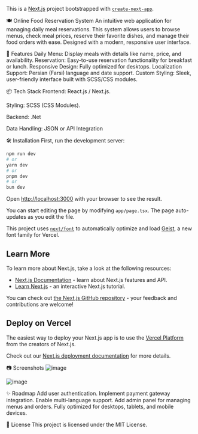 This is a [Next.js](https://nextjs.org) project bootstrapped with [`create-next-app`](https://nextjs.org/docs/app/api-reference/cli/create-next-app).

🍽️ Online Food Reservation System
An intuitive web application for managing daily meal reservations. This system allows users to browse menus, check meal prices, reserve their favorite dishes, and manage their food orders with ease. Designed with a modern, responsive user interface.

🚀 Features
Daily Menu: Display meals with details like name, price, and availability.
Reservation: Easy-to-use reservation functionality for breakfast or lunch.
Responsive Design: Fully optimized for desktops.
Localization Support: Persian (Farsi) language and date support.
Custom Styling: Sleek, user-friendly interface built with SCSS/CSS modules.

📦 Tech Stack
Frontend: React.js / Next.js.

Styling: SCSS (CSS Modules).

Backend: .Net

Data Handling: JSON or API Integration

🛠️ Installation
First, run the development server:

```bash
npm run dev
# or
yarn dev
# or
pnpm dev
# or
bun dev
```

Open [http://localhost:3000](http://localhost:3000) with your browser to see the result.

You can start editing the page by modifying `app/page.tsx`. The page auto-updates as you edit the file.

This project uses [`next/font`](https://nextjs.org/docs/app/building-your-application/optimizing/fonts) to automatically optimize and load [Geist](https://vercel.com/font), a new font family for Vercel.

## Learn More

To learn more about Next.js, take a look at the following resources:

- [Next.js Documentation](https://nextjs.org/docs) - learn about Next.js features and API.
- [Learn Next.js](https://nextjs.org/learn) - an interactive Next.js tutorial.

You can check out [the Next.js GitHub repository](https://github.com/vercel/next.js) - your feedback and contributions are welcome!

## Deploy on Vercel

The easiest way to deploy your Next.js app is to use the [Vercel Platform](https://vercel.com/new?utm_medium=default-template&filter=next.js&utm_source=create-next-app&utm_campaign=create-next-app-readme) from the creators of Next.js.

Check out our [Next.js deployment documentation](https://nextjs.org/docs/app/building-your-application/deploying) for more details.

📷 Screenshots
![image](https://github.com/user-attachments/assets/8283a176-d11b-4d41-ad75-51d2842f5fc0)

![image](https://github.com/user-attachments/assets/a774873b-418c-4033-85d7-3b1c491ed07c)

✨ Roadmap
 Add user authentication.
 Implement payment gateway integration.
 Enable multi-language support.
 Add admin panel for managing menus and orders.
 Fully optimized for desktops, tablets, and mobile devices.

 📝 License
This project is licensed under the MIT License.



